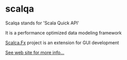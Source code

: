 # scalqa

Scalqa stands for 'Scala Quick API'

It is a performance optimized data modeling framework

[Scalca.Fx](https://github.com/scalqa/scalqa.Fx) project is an extension for GUI development

[See web site for more info...](http://scalqa.org/doc/)
